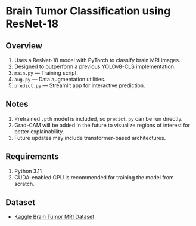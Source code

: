 # Brain Tumor Classification using ResNet-18

## Overview

1. Uses a ResNet-18 model with PyTorch to classify brain MRI images.
2. Designed to outperform a previous YOLOv8-CLS implementation.
3. `main.py` — Training script.
4. `aug.py` — Data augmentation utilities.
5. `predict.py` — Streamlit app for interactive prediction.

## Notes

1. Pretrained `.pth` model is included, so `predict.py` can be run directly.
2. Grad-CAM will be added in the future to visualize regions of interest for better explainability.
3. Future updates may include transformer-based architectures.

## Requirements

1. Python 3.11
2. CUDA-enabled GPU is recommended for training the model from scratch.

## Dataset

* [Kaggle Brain Tumor MRI Dataset](https://www.kaggle.com/datasets/navoneel/brain-mri-images-for-brain-tumor-detection)

